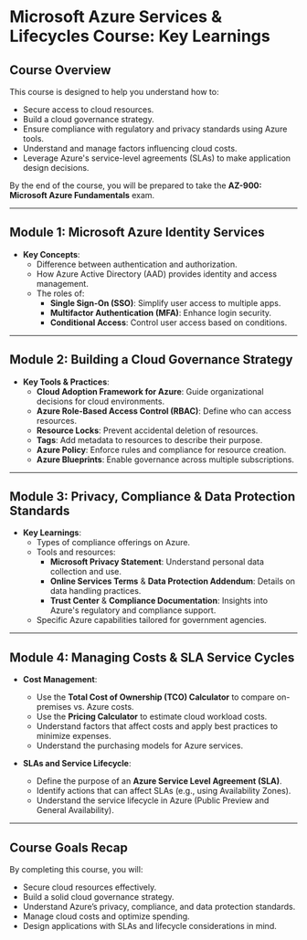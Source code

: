 # Microsoft Azure Services & Lifecycles Course: Key Learnings

## Course Overview
This course is designed to help you understand how to:
- Secure access to cloud resources.
- Build a cloud governance strategy.
- Ensure compliance with regulatory and privacy standards using Azure tools.
- Understand and manage factors influencing cloud costs.
- Leverage Azure's service-level agreements (SLAs) to make application design decisions.

By the end of the course, you will be prepared to take the **AZ-900: Microsoft Azure Fundamentals** exam.

---

## Module 1: Microsoft Azure Identity Services
- **Key Concepts**:
  - Difference between authentication and authorization.
  - How Azure Active Directory (AAD) provides identity and access management.
  - The roles of:
    - **Single Sign-On (SSO)**: Simplify user access to multiple apps.
    - **Multifactor Authentication (MFA)**: Enhance login security.
    - **Conditional Access**: Control user access based on conditions.

---

## Module 2: Building a Cloud Governance Strategy
- **Key Tools & Practices**:
  - **Cloud Adoption Framework for Azure**: Guide organizational decisions for cloud environments.
  - **Azure Role-Based Access Control (RBAC)**: Define who can access resources.
  - **Resource Locks**: Prevent accidental deletion of resources.
  - **Tags**: Add metadata to resources to describe their purpose.
  - **Azure Policy**: Enforce rules and compliance for resource creation.
  - **Azure Blueprints**: Enable governance across multiple subscriptions.

---

## Module 3: Privacy, Compliance & Data Protection Standards
- **Key Learnings**:
  - Types of compliance offerings on Azure.
  - Tools and resources:
    - **Microsoft Privacy Statement**: Understand personal data collection and use.
    - **Online Services Terms** & **Data Protection Addendum**: Details on data handling practices.
    - **Trust Center** & **Compliance Documentation**: Insights into Azure's regulatory and compliance support.
  - Specific Azure capabilities tailored for government agencies.

---

## Module 4: Managing Costs & SLA Service Cycles
- **Cost Management**:
  - Use the **Total Cost of Ownership (TCO) Calculator** to compare on-premises vs. Azure costs.
  - Use the **Pricing Calculator** to estimate cloud workload costs.
  - Understand factors that affect costs and apply best practices to minimize expenses.
  - Understand the purchasing models for Azure services.

- **SLAs and Service Lifecycle**:
  - Define the purpose of an **Azure Service Level Agreement (SLA)**.
  - Identify actions that can affect SLAs (e.g., using Availability Zones).
  - Understand the service lifecycle in Azure (Public Preview and General Availability).

---

## Course Goals Recap
By completing this course, you will:
- Secure cloud resources effectively.
- Build a solid cloud governance strategy.
- Understand Azure’s privacy, compliance, and data protection standards.
- Manage cloud costs and optimize spending.
- Design applications with SLAs and lifecycle considerations in mind.
